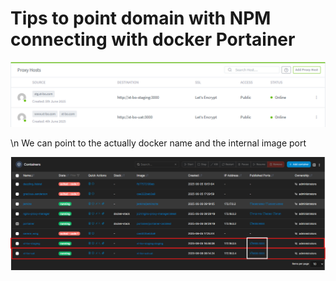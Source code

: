 # Tips to point domain with NPM connecting with docker Portainer
![alt text](image.png)

\n We can point to the actually docker name and the internal image port

![alt text](image-1.png)